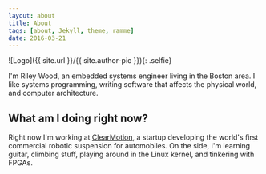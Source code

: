 ```yaml
---
layout: about
title: About
tags: [about, Jekyll, theme, ramme]
date: 2016-03-21
---
```

![Logo]({{ site.url }}/{{ site.author-pic }}){: .selfie}

I'm Riley Wood, an embedded systems engineer living in the Boston area. I like systems programming, writing software that affects the physical world, and computer architecture.

## What am I doing right now?
Right now I'm working at [ClearMotion](http://clearmotion.com/), a startup developing the world's first commercial robotic suspension for automobiles. On the side, I'm learning guitar, climbing stuff, playing around in the Linux kernel, and tinkering with FPGAs.

